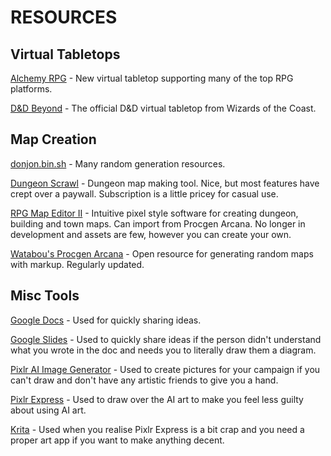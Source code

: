 # RESOURCES

## Virtual Tabletops

[Alchemy RPG](https://alchemyrpg.com) - New virtual tabletop supporting many of the top RPG platforms.

[D&D Beyond](https://www.dndbeyond.com) - The official D&D virtual tabletop from Wizards of the Coast.

## Map Creation

[donjon.bin.sh](https://donjon.bin.sh) - Many random generation resources.

[Dungeon Scrawl](https://dungeonscrawl.com) - Dungeon map making tool. Nice, but most features have crept over a paywall. Subscription is a little pricey for casual use.

[RPG Map Editor II](https://deepnight.net/tools/rpg-map) - Intuitive pixel style software for creating dungeon, building and town maps. Can import from Procgen Arcana. No longer in development and assets are few, however you can create your own.

[Watabou's Procgen Arcana](https://watabou.github.io) - Open resource for generating random maps with markup. Regularly updated.

## Misc Tools

[Google Docs](https://docs.google.com) - Used for quickly sharing ideas.

[Google Slides](https://slides.google.com) - Used to quickly share ideas if the person didn't understand what you wrote in the doc and needs you to literally draw them a diagram.

[Pixlr AI Image Generator](https://pixlr.com/image-generator) - Used to create pictures for your campaign if you can't draw and don't have any artistic friends to give you a hand.

[Pixlr Express](http://pixlr.com/express) - Used to draw over the AI art to make you feel less guilty about using AI art.

[Krita](https://krita.org) - Used when you realise Pixlr Express is a bit crap and you need a proper art app if you want to make anything decent.
